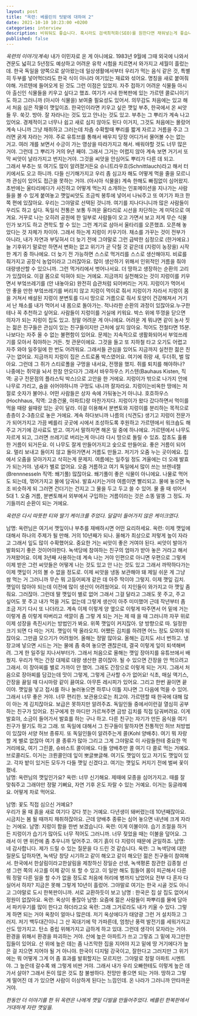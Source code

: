 ```yaml
---
layout: post
title: "옥련: 베를린의 텃밭에 대하여 2"
date: 2021-10-10 10:23:00 +0200
categories: interview
description: 비워둬도 좋습니다. 혹시라도 검색최적화(SEO)를 원한다면 채워넣는게 좋습니다.
published: false
---
```


*옥련의 이야기(계속)*
내가 이민자로 온 게 아니에요. 1983년 9월에 그때 외국에 나와서 견문도 넓히고 5년정도 예상하고 어려운 유학 시험을 치르면서 와가지고 세월이 흘렀는데. 한국 독일을 양쪽으로 살아왔는데 일상생활에서부터 우리가 먹는 음식 같은 것, 특별히 두부를 넣어먹더라도 한국 식이 아니라 여기있는 재료와 섞어요. 명칭을 새로 붙여줘야해.
가르텐에 들어오게 된 것도 그런 이점은 있었지. 자주 접하기 어려운 식물들 아시아 출신인 식물들을 키우고 싶다고 했죠. 여기가 시내 한복판에 있는 가르텐 콜로니이기도 하고 그러니까 (아시아 식물을) 보여줄 필요성도 있어서. 의무감도 처음에는 있고 해서 처음 심은 작물이 깻잎이죠.
한국인이라면 키우고 싶은 깻잎 부추, 한국에서 온 씨앗들 무. 쑥갓. 방아. 잘 자라나는 것도 있고 안나는 것도 있고. 부추는 그 뿌리가 계속 나고 있어요. 경제적이고 너무나 쉽고 새로 심지 않아도 된다 이거지, 그것도 처음에는 몰랐어 계속 나니까 그냥 채취하고 그러는데 차츰 수확할때 뿌리를 짧게 자르고 거름을 주고 그러면 굵게 자라는 거야. 
주로 유튜브를 통해서 배우지 당장 어디가서 물어볼 수는 없는 거고. 여러 개를 보면서 수긍이 가는 영상을 따라가지고 해서. 배워야할 것도 너무 많은 거야. 그런데 그 뿌리가 거의 9년 째야. 그래서 그거는 어렵지 않아 계속 보면 거기서 또 막 씨앗이 날라가지고 번지는거야. 그것을 씨앗을 안심어도 뿌리가 다른 데 되고.  
그래서 부추는 또 여기도 많이 알려졌거든요 슈니트라우흐(Schnittlauch)라고 해서 터키에서도 오고 하니까. 다들 신기해가지고 우리 좀 심고자 해도 어떻게 먹을 줄을 모르니까 관심이 있어도 접근을 못하는 거야. (아시아 식물을) 계속 한해도 빠짐없이 심어왔지. 초반에는 울타리에다가 사진하고 어떻게 먹는지 소개하는 인포메이션을 지나가는 사람들을 볼 수 있게 붙여놓고 깻잎씨앗도 조금씩 봉투에 넣어서 나눠주고
또 여기가 파크 한쪽 편에 있잖아요. 우리는 그야말로 선택된 것니까. 여기를 지나다니니까 많은 사람들이 우리도 하고 싶다. 독일식 전통은 보통 두꺼운 울타리로 시선을 차단하는 게 미덕으로 여겨요. 거꾸로 나는 오히려 공원에 한 일부로 사람들이 오고 가면서 보고 저게 무슨 식물인가 보기도 하고 견학도 할 수 있는 그런 계기로 삼아서 울타리를 오픈했죠. 오픈해 놓았다는 것 자체가 차이야. 
그래서 하는게 지렁이 키우기야. 채소를 가꾸는 것이 전부가 아니라, 내가 자연과 부딪혀서 더 늦기 전에 그야말로 그런 급박한 심정으로 (한거에요.) 늘 기후위기 말로만 하면서 변화는 없고 위기가 곧 닥칠 것 같은데 (지렁이 농장을) 시작한 계기 중 하나에요. 
더 늦기 전 가능하면 스스로 먹거리를 스스로 생산해야지. 비료를 줘가지고 공장식 농업이라고 그러잖아요. 많이 생산하기 위해서 인위적인 거름을 줘야 대량생산할 수 있으니까. 그런 먹거리에서 벗어나서요. 더 땅하고 생장하는 순환의 고리가 있잖아요. 이걸 몸으로 익혀야 되는 거에요. 
지금까지 실천해오는 것이 지렁이를 키우면서 부엌쓰레기를 (안 내놓아요) 완전히 습관처럼 되어버리는 거지. 지렁이가 먹어서 안 좋을 만한 부엌쓰레기를 버리지 않고 지렁이 먹이로 줘서 지렁이가 자라서 지렁이 몸을 거쳐서 배설된 지렁이 분변토를 다시 땅으로 거름으로 줘서 토양이 건강해져서 거기서 난 채소를 내가 먹어서 내 몸으로 돌아가는. 적나라한 순환의 과정이 있잖아요.누구한테나 꼭 추천하고 싶어요. 사람들이 지렁이를 거실에 키워요. 박스 위에 뚜껑을 닫으면 의자가 되는 지렁이 집도 있고. 정말 어려운 게 아니에요. 
어려운 게 뭐냐면 같이 농사 짓는 젊은 친구들은 관심이 있는 친구들이지만 근처에 살지 않아요. 적어도 전철타면 15분. 나보다는 자주 올 수 없는 불편함이 있어요. 문제는 지속적으로 생활화되어서 부엌쓰레기를 모아서 줘야하는 거든. 첫 관문이에요. 그것을 들고 또 지하철 타고 오기도 어렵고 자주 와야 일주일에 한 번도 어려워요. 그래서들 관심을 있어도 지금까지 실천한 젊은 친구는 없어요. 
지금까지 지렁이 집은 스트로폼 박스였어요. 여기에 쥐랑 새, 두더쥐, 벌 많아요. 그런데 그 쥐가 스티로폴을 구멍을 내서요, 전쟁을 했지. 쥐를 퇴치를 해야하나? 나중에는 쥐약을 놔서 한참 안오다가 그래서 바우하우스 키스텐(Bauhaus Kisten, 직역: 공구 전문점의 플라스틱 박스)으로 고안을 한 거에요. 지렁이가 밖으로 나가지 안에 나무로 가리고, 숨을 쉬어야하니까 구멍도 내니까 잘자라요. 
지렁이는비옥한 땅에는 저절로 숫자가 불어나. 어떤 사람들은 상자 속에 가둬놓는거 아니냐. 호흐하우스(Hochhaus, 직역: 고층건물, 아파트)랑 마찬가지다. 지렁이가 왔다 갔다하면서 먹이를 먹을 때랑 쉴때랑 있는 곳이 달라. 이걸 이용해서 분변토와 지렁이를 분리하는 목적으로 층층이 2-3층으로 놓은 거에요. 
계속 하다보니까 나름의 (식견도) 생기고 지렁이 전문가가 되어가지고 가끔 베를리 곳곳에 시에서 조성하도록 후원하고 가르텐에서 워크숍도 해주고 거기에 강사료도 받고. 여기서 말하자면 해온 일 중에 하나에요. 
가르텐에서 나무도 자르게 되고, 그러면 쓰레기로 버리는게 아니라 다시 땅으로 돌릴 수 있죠. 잡초도 훌륭한 거름이 되거든요. 이 나무도 잘게 만들어가지고 숯으로 만들어요. 좋은 거름이 되어요. 멀리 보내고 들이지 않고 돌아가면서 거름도 만들고. 
저기가 오줌 누는 곳이에요. 집에서 오줌을 모아가지고 삭히는게 문제지. 여름에는 일주일 정도 겨울에는 더 오래 발효가 되는거야. 냄새가 별로 없어요. 오줌 거름하고 여기 독일에서 많이 쓰는 브렌네젤 (Brennnesseln 직역: 쐐기풀) 많잖아요. 쐐기풀이 좋은 식물이 아니에요. 나물로 먹어도 되는데, 꺾어가지고 물에 담궈놔. 발효시키는거야 여름이면 빨리되고. 물에 놓으면 녹조 비슷하게 되 그러면 건더기는 건지고 그 물을 두고 두고 쓸 수 있어. 물 줄 때 섞어서 5대 1. 오줌 거름, 분변토해서 외부에서 구입하는 거름이라는 것은 소똥 말똥 그 정도. 자기들끼리 순환이 되는 거에요. 

*옥련은 다시 따뜻한 티와 딸기 케이크를 주었다. 달걀이 들어가지 않은 케이크였다.*  

남명: 옥련님은 여기서 깻잎이나 부추를 재배하시면 어떤 요리하세요. 
옥련:
이제 깻잎에 대해서 하나의 주제가 될 만해. 거의 10년째가 되나. 올해가 최상으로 저렇게 높이 자라고 그래서 잎도 많이 수확했어요. 중요한 거는 씨앗이 좋은 거여야 된다. 씨앗이 발아가 발화되기 좋은 것이어야한다. 녹색당에 참여하는 친구의 엄마가 받아 놓은 거라고 해서 가져왔어요. 이제 3년째 사용하는데 계속 나는 거야 
인편으로 아니면 우편으로 그렇게 이제 받은 그런 씨앗들은 어떻게 나는 것도 있고 안 나는 것도 있고 그래서 까딱하다가는 이제 깻잎이 거의 볼 수 없을 정도로. 이제 씨앗을 냉동 보관해야 돼
제일 쉬운 게 그냥 쌈 먹는 거 그러니까 무슨 뭐 고등어찌개 같은 데 아주 딱이야 그렇지. 이제 깻잎 김치. 깻잎이 많아야 되는데 이전에 많이 생산이 어려웠어요. 
이 지인들이 와가지고 아 깻잎 좀 줘요. 그러잖아. 그런데 딸 깻잎이 별로 없어 그래서 그걸 달라고 그래도 못 주고, 주고 싶어도 못 주고 내가 먹을 거도 없는데 그렇게 생산이 아주 미미했어 근데 작년부터 좀 조금 저기 다시 또 나더라고. 
계속 이제 이렇게 양 옆으로 이렇게 따주면서 어 밑에 거는 이렇게 좀 이렇게 따버리고 색깔이 좀 그렇 게 되는 거는 제 때 을 때 그러니까 자꾸 위로 이제
성장을 촉진시키는 방법인가 봐요. 위쪽 깻잎이 커지잖아. 양 방향으로 따. 일정한 크기 되면 다 따는 거지. 깻잎이 딱 올라오지. 
어쨌든 김치를 하려면 어느 정도 모여야 되잖아요. 그만큼 모으기가 어려웠어. 올해는 정말 많아요. 올해는 김치도 서너 번하고. 냉장고에 넣으면 시드는 거는 물에 좀 축여 놓으면 괜찮은데, 결국 이렇게 잎이 퇴색해버려. 그게 한 일주일 지나서부터가. 그래서 처음으로 올해는 깻잎 장아지를 유튜브에서 배웠지.
우리가 먹는 간장 대체로 대량 생산한 콩이잖아. 될 수 있으면 간장을 안 먹으려고 그래서. 이 장아찌를 별로 가까이 안 했어. 그래도 간장으로 이렇게 되는 거지. 그래서 처음으로 장아찌를 담갔는데 맛이 그렇게, 그렇게 근사할 수가 없어요! 
식초, 매실 액기스, 간장을 끓일 때 다시마랑 같이 끓여요. 아무튼 레시피가 있어요. 그리고 한번 끓이면 끝이야. 깻잎을 넣고 접시를 하나 눌러놓으면 하루나 이틀 지나면 그 다음에 먹을 수 있어. 그래서 너무 좋은 거야. 너무 편리한. 보관용으로는 최고야. 
가르텐할 때 한국에 대해 많이 아는 게 김치잖아요. 보급은 못하지만 알려주죠. 독일인들 중에서이런걸 열심히 공부하는 친구가 있어요. 친구에게 한 마디만 가르쳐주면 금방 김치를 직접 담궈버려요. 이게 발효야, 소금이 들어가서 발효를 하는 구나 하고. 다른 친구는 자기가 만든 음식을 여기 친구가 팔기도 하고 그래. 또 독일에 대해서 그 친구들이 말하자면 전통적인 허브 처방법이 있잖아 서양 허브 종류지. 
또 독일인들이 알려주는게 콜(Kohl 양배추). 여기 뭐 자랑할 게 별로 없잖아 여기 콜 종류가 많아 그리고 그게 그야말로 이 사람들한테 중요한 먹거리에요, 여기 그린콜, 슈바스트 콜이에요. 다들 양배추만 콜 여기 다 콜로 먹는 거예요. 브로콜리도. 이거는 크륀콜인데 잎이 뽀글뽀글해.
여기도 깻잎이 있고 저기도 깻잎이 있고. 각자 밭이 있거든 모두가 다들 깻잎 신겠다고. 여기는 깻잎도 커지기 전에 벌써 꽃이 폈네.  
남명: 옥련님의 깻잎인가요? 
옥련: 너무 신기해요. 제때에 모종을 심어가지고. 때를 잘 맞춰주고 그래야만 정말 기뻐요, 자연 기후 온도 자랄 수 있는 거예요. 이거는 둥글레예요. 어떻게 차로 먹어요.

남명: 꽃도 직접 심으신 거예요?  
우리가 올 때 흙을 새로 여기다 갖다 붓는 거예요. 다년생이 돼버렸는데 10년째잖아요.
시금치는 봄 될 때까지 채취하잖아요. 근데 양배추 종류는 심어 놓으면 내년에 크게 자라는 거에요. 
남명: 지렁이 함을 한번 보겠습니다. 
옥련: 이게 이불이야. 습기 조절을 하거든 지렁이가 습기가 많아도 너무 적어도 그러니까. 너무 젖었을 때는 이불을 덮어요. 그래서 이 맨 위칸에 좀 추우니까 덮어주고. 여기 흙이 다 지렁이 때문에 균일하죠. 
남명: 네 감사합니다. 제가 드릴 수 있는 질문을 다 드린 것 같습니다. 
옥련: 그 녹색당에 대한 질문도 답하자면, 녹색당 창당 시기하고 같이 해오고 같이 해오던 젊은 친구들이 참여해서. 한국에서 한살림이라고한살림을 제창하신 장일순 선생, 녹색평론 참관한 김종철 선생 그런 쪽의 사고를 이제 같이 또 할 수 있고. 
이 일만 해도 힘들어 몸이 피곤해서 다른 뭐 정말 다른 일을 할 수가 없을 정도로 처음에 허리에 병까지 났었어요 전부 다 혼자 다 실어서 하자? 지금은 못해 그렇게 10년이 흘렀어. 
그야말로 여기는 한국 시골 것도 아니고 그야말로 도시 한복판이니까. 서로 교환하듯이 보고 
남명 : 한국은 집 살 집도 없어서 정원이 없잖아요.
옥련: 옥상이 좋잖아
남명: 요즘에 젊은 사람들이 파뿌리를 물에 담아서 파키우기를 많이 한다고 하더라고요
옥련: 그래 그거로라도 내가 키울 수 있다. 그렇게 하면 되는 거야 옥창이 얼마나 많은데. 저기 옥상에다가 태양광 그런 거 설치하고 그러지. 저기 백두대간이니 그 산 꼭대기에 막 가파른데, 엄청난 풍력 발전기를 세워가지고 산도 망가지고. 탄소 중립 위해가지고 급하게 하고 있대. 그런데 생각이 모자라는 거야. 환경을 위해서 환경을 파괴하는 거야. 산에 높은 아파트가 쓰고 그렇죠 그 밑에 자그만한 집들이 있어요. 산 위에 높은 데는 좀 나즈막한 집을 지어야 지고 밑에 땅 거기에다가 높은 걸 지으면 지어야 될 거 아니야. 한국이 디지털 강국이고, 잘한다고 그러지만 그 위기에는 뭐 어떻게 그게 어 좀 효과를 발휘할지는 모르지만. 그야말로 정말 아파트 시멘트야. 그 높은데 갈수록 왜 그렇게 비싼 거야. 그래서 내가 우리 오빠한테도 이렇게 높은 데 가서 살아? 그래서 돈이 많은 것도 참 불쌍하다. 전망만 좋으면 되는 거야. 땅하고 그렇게 떨어진 데 가 있으면 사람이 이상하게 된다는 느낌인데. 온 나라가 그러니까 안타까운 거야.

*한동안 더 이야기를 한 뒤 옥련은 나에게 깻잎 다발을 만들어주었다. 베를린 한복판에서 거대하게 자란 깻잎을.* 

